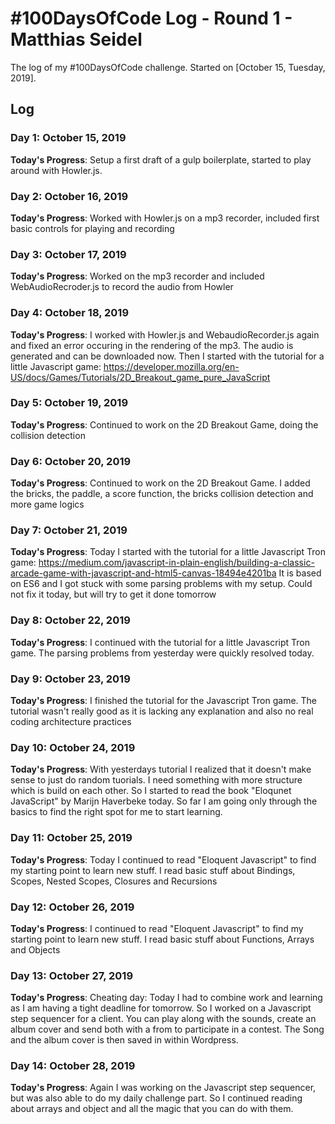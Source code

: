 # #100DaysOfCode Log - Round 1 - Matthias Seidel

The log of my #100DaysOfCode challenge. Started on [October 15, Tuesday, 2019].

## Log

### Day 1: October 15, 2019
**Today's Progress**: Setup a first draft of a gulp boilerplate, started to play around with Howler.js.

### Day 2: October 16, 2019
**Today's Progress**: Worked with Howler.js on a mp3 recorder, included first basic controls for playing and recording

### Day 3: October 17, 2019
**Today's Progress**: Worked on the mp3 recorder and included WebAudioRecroder.js to record the audio from Howler

### Day 4: October 18, 2019
**Today's Progress**: I worked with Howler.js and WebaudioRecorder.js again and fixed an error occuring in the rendering of the mp3. The audio is generated and can be downloaded now. Then I started with the tutorial for a little Javascript game: https://developer.mozilla.org/en-US/docs/Games/Tutorials/2D_Breakout_game_pure_JavaScript

### Day 5: October 19, 2019
**Today's Progress**: Continued to work on the 2D Breakout Game, doing the collision detection

### Day 6: October 20, 2019
**Today's Progress**: Continued to work on the 2D Breakout Game. I added the bricks, the paddle, a score function, the bricks collision detection and more game logics

### Day 7: October 21, 2019
**Today's Progress**: Today I started with the tutorial for a little Javascript Tron game: https://medium.com/javascript-in-plain-english/building-a-classic-arcade-game-with-javascript-and-html5-canvas-18494e4201ba It is based on ES6 and I got stuck with some parsing problems with my setup. Could not fix it today, but will try to get it done tomorrow

### Day 8: October 22, 2019
**Today's Progress**: I continued with the tutorial for a little Javascript Tron game. The parsing problems from yesterday were quickly resolved today. 

### Day 9: October 23, 2019
**Today's Progress**: I finished the tutorial for the Javascript Tron game. The tutorial wasn't really good as it is lacking any explanation and also no real coding architecture practices 

### Day 10: October 24, 2019
**Today's Progress**: With yesterdays tutorial I realized that it doesn't make sense to just do random tuorials. I need something with more structure which is build on each other. So I started to read the book "Eloqunet JavaScript" by Marijn Haverbeke today. So far I am going only through the basics to find the right spot for me to start learning.

### Day 11: October 25, 2019
**Today's Progress**: Today I continued to read "Eloquent Javascript" to find my starting point to learn new stuff. I read basic stuff about Bindings, Scopes, Nested Scopes, Closures and Recursions

### Day 12: October 26, 2019
**Today's Progress**: I continued to read "Eloquent Javascript" to find my starting point to learn new stuff. I read basic stuff about Functions, Arrays and Objects

### Day 13: October 27, 2019
**Today's Progress**: Cheating day: Today I had to combine work and learning as I am having a tight deadline for tomorrow. So I worked on a Javascript step sequencer for a client. You can play along with the sounds, create an album cover and send both with a from to participate in a contest. The Song and the album cover is then saved in within Wordpress. 

### Day 14: October 28, 2019
**Today's Progress**: Again I was working on the Javascript step sequencer, but was also able to do my daily challenge part. So I continued reading about arrays and object and all the magic that you can do with them.

